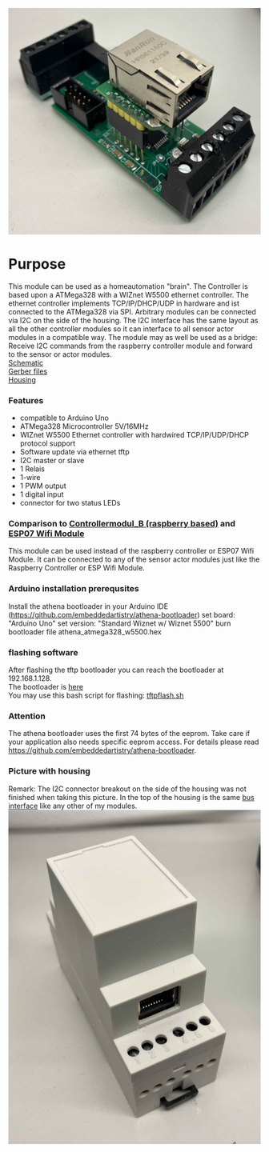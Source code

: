 ![lt](https://github.com/tinytronix/homeautomation/blob/master/Photos/ControllerC1.jpg)

# Purpose
This module can be used as a homeautomation "brain". The Controller is based upon a ATMega328 with a WIZnet W5500 ethernet controller. The ethernet controller implements TCP/IP/DHCP/UDP 
in hardware and ist connected to the ATMega328 via SPI. Arbitrary modules can be connected via I2C on the side of the housing. The I2C interface has
the same layout as all the other controller modules so it can interface to all sensor actor modules in a compatible way. The module may as well be used as a 
bridge: Receive I2C commands from the raspberry controller module and forward to the sensor or actor modules.
</br>[Schematic](https://github.com/tinytronix/homeautomation/blob/master/Hardware/Controllermodul_D/Schematic.pdf)
</br>[Gerber files](https://github.com/tinytronix/homeautomation/blob/master/Hardware/Controllermodul_D/Gerber.zip)
</br>[Housing](https://github.com/tinytronix/homeautomation/blob/master/Hardware/HUT-C_DB-DE.pdf)

### Features
- compatible to Arduino Uno 
- ATMega328 Microcontroller 5V/16MHz
- WIZnet W5500 Ethernet controller with hardwired TCP/IP/UDP/DHCP protocol support
- Software update via ethernet tftp
- I2C master or slave
- 1 Relais
- 1-wire
- 1 PWM output
- 1 digital input
- connector for two status LEDs

### Comparison to [Controllermodul_B (raspberry based)](https://github.com/tinytronix/homeautomation/tree/master/Hardware/Controllermodul_B) and [ESP07 Wifi Module](https://github.com/tinytronix/homeautomation/tree/master/Hardware/Controllermodul_C)
This module can be used instead of the raspberry controller or ESP07 Wifi Module. It can be connected to any of the sensor actor modules just like 
the Raspberry Controller or ESP Wifi Module.

### Arduino installation prerequsites
Install the athena bootloader in your Arduino IDE (https://github.com/embeddedartistry/athena-bootloader)
set board: "Arduino Uno"
set version: "Standard Wiznet w/ Wiznet 5500"
burn bootloader file athena_atmega328_w5500.hex

### flashing software
After flashing the tftp bootloader you can reach the bootloader at 192.168.1.128.
</br>The bootloader is [here](https://github.com/tinytronix/homeautomation/blob/master/Software/Controllermodul_D/athena_atmega328_w5500.hex)
</br>You may use this bash script for flashing: [tftpflash.sh](https://github.com/tinytronix/homeautomation/blob/master/Software/Controllermodul_D/tftpflash.sh)

### Attention
The athena bootloader uses the first 74 bytes of the eeprom. Take care if your application also needs specific eeprom access.
For details please read https://github.com/embeddedartistry/athena-bootloader.
 
### Picture with housing
Remark: The I2C connector breakout on the side of the housing was not finished when taking this picture. In the top of the housing is the same [bus interface](https://github.com/tinytronix/homeautomation/tree/master/Hardware/Modulbus) like any other of my modules. 
![lt](https://github.com/tinytronix/homeautomation/blob/master/Photos/ControllerC3.jpg)
